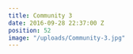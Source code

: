 ```yaml
---
title: Community 3
date: 2016-09-28 22:37:00 Z
position: 52
image: "/uploads/Community-3.jpg"
---
```


